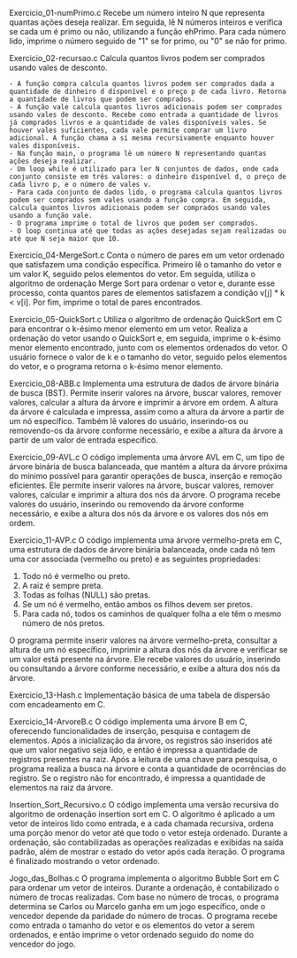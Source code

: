 Exercicio_01-numPrimo.c
Recebe um número inteiro N que representa quantas ações deseja realizar. Em seguida, lê N números inteiros e verifica se cada um é primo ou não, utilizando a função ehPrimo. Para cada número lido, imprime o número seguido de "1" se for primo, ou "0" se não for primo.

Exercicio_02-recursao.c
Calcula quantos livros podem ser comprados usando vales de desconto.

    - A função compra calcula quantos livros podem ser comprados dada a quantidade de dinheiro d disponível e o preço p de cada livro. Retorna a quantidade de livros que podem ser comprados.
    - A função vale calcula quantos livros adicionais podem ser comprados usando vales de desconto. Recebe como entrada a quantidade de livros já comprados livros e a quantidade de vales disponíveis vales. Se houver vales suficientes, cada vale permite comprar um livro adicional. A função chama a si mesma recursivamente enquanto houver vales disponíveis.
    - Na função main, o programa lê um número N representando quantas ações deseja realizar.
    - Um loop while é utilizado para ler N conjuntos de dados, onde cada conjunto consiste em três valores: o dinheiro disponível d, o preço de cada livro p, e o número de vales v.
    - Para cada conjunto de dados lido, o programa calcula quantos livros podem ser comprados sem vales usando a função compra. Em seguida, calcula quantos livros adicionais podem ser comprados usando vales usando a função vale.
    - O programa imprime o total de livros que podem ser comprados.
    - O loop continua até que todas as ações desejadas sejam realizadas ou até que N seja maior que 10.

Exercicio_04-MergeSort.c
Conta o número de pares em um vetor ordenado que satisfazem uma condição específica. Primeiro lê o tamanho do vetor e um valor K, seguido pelos elementos do vetor. Em seguida, utiliza o algoritmo de ordenação Merge Sort para ordenar o vetor e, durante esse processo, conta quantos pares de elementos satisfazem a condição v[j] * k < v[i]. Por fim, imprime o total de pares encontrados.

Exercicio_05-QuickSort.c
Utiliza o algoritmo de ordenação QuickSort em C para encontrar o k-ésimo menor elemento em um vetor. Realiza a ordenação do vetor usando o QuickSort e, em seguida, imprime o k-ésimo menor elemento encontrado, junto com os elementos ordenados do vetor. O usuário fornece o valor de k e o tamanho do vetor, seguido pelos elementos do vetor, e o programa retorna o k-ésimo menor elemento.

Exercicio_08-ABB.c
Implementa uma estrutura de dados de árvore binária de busca (BST). Permite inserir valores na árvore, buscar valores, remover valores, calcular a altura da árvore e imprimir a árvore em ordem. A altura da árvore é calculada e impressa, assim como a altura da árvore a partir de um nó específico. Também lê valores do usuário, inserindo-os ou removendo-os da árvore conforme necessário, e exibe a altura da árvore a partir de um valor de entrada específico.

Exercicio_09-AVL.c
O código implementa uma árvore AVL em C, um tipo de árvore binária de busca balanceada, que mantém a altura da árvore próxima do mínimo possível para garantir operações de busca, inserção e remoção eficientes. Ele permite inserir valores na árvore, buscar valores, remover valores, calcular e imprimir a altura dos nós da árvore. O programa recebe valores do usuário, inserindo ou removendo da árvore conforme necessário, e exibe a altura dos nós da árvore e os valores dos nós em ordem.

Exercicio_11-AVP.c
O código implementa uma árvore vermelho-preta em C, uma estrutura de dados de árvore binária balanceada, onde cada nó tem uma cor associada (vermelho ou preto) e as seguintes propriedades:

1. Todo nó é vermelho ou preto.
2. A raiz é sempre preta.
3. Todas as folhas (NULL) são pretas.
4. Se um nó é vermelho, então ambos os filhos devem ser pretos.
5. Para cada nó, todos os caminhos de qualquer folha a ele têm o mesmo número de nós pretos.

O programa permite inserir valores na árvore vermelho-preta, consultar a altura de um nó específico, imprimir a altura dos nós da árvore e verificar se um valor está presente na árvore. Ele recebe valores do usuário, inserindo ou consultando a árvore conforme necessário, e exibe a altura dos nós da árvore.

Exercicio_13-Hash.c
Implementação básica de uma tabela de dispersão com encadeamento em C. 

Exercicio_14-ArvoreB.c
O código implementa uma árvore B em C, oferecendo funcionalidades de inserção, pesquisa e contagem de elementos. Após a inicialização da árvore, os registros são inseridos até que um valor negativo seja lido, e então é impressa a quantidade de registros presentes na raiz. Após a leitura de uma chave para pesquisa, o programa realiza a busca na árvore e conta a quantidade de ocorrências do registro. Se o registro não for encontrado, é impressa a quantidade de elementos na raiz da árvore.

Insertion_Sort_Recursivo.c
O código implementa uma versão recursiva do algoritmo de ordenação insertion sort em C. O algoritmo é aplicado a um vetor de inteiros lido como entrada, e a cada chamada recursiva, ordena uma porção menor do vetor até que todo o vetor esteja ordenado. Durante a ordenação, são contabilizadas as operações realizadas e exibidas na saída padrão, além de mostrar o estado do vetor após cada iteração. O programa é finalizado mostrando o vetor ordenado.

Jogo_das_Bolhas.c
O programa implementa o algoritmo Bubble Sort em C para ordenar um vetor de inteiros. Durante a ordenação, é contabilizado o número de trocas realizadas. Com base no número de trocas, o programa determina se Carlos ou Marcelo ganha em um jogo específico, onde o vencedor depende da paridade do número de trocas. O programa recebe como entrada o tamanho do vetor e os elementos do vetor a serem ordenados, e então imprime o vetor ordenado seguido do nome do vencedor do jogo.
